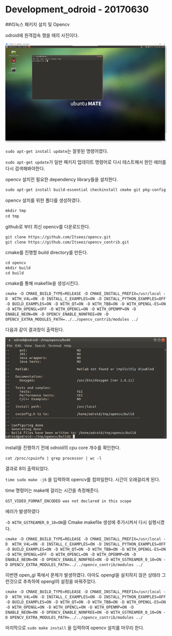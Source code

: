 

# Development_odroid - 20170630



##리눅스 패키지 설치 및 Opencv



odroid에 원격접속 했을 때의 사진이다.

![20170630-vncWindow](Picture/20170630-vncWindow.PNG)



`sudo apt-get install update`는 잘못된 명령어였다.

`sudo apt-get update`가 일반 패키지 업데이트 명령어로 다시 테스트해서 원인 에러를 다시 검색해봐야한다.



opencv 설치전 필요한 dependency library들을 설치한다.

```markdown
sudo apt-get install build-essential checkinstall cmake git pkg-config yasm libtiff5-dev libjpeg-dev libjasper-dev libavcodec-dev libavformat-dev libswscale-dev libdc1394-22-dev libxine2-dev libgstreamer0.10-dev libgstreamer-plugins-base0.10-dev libv4l-dev python-dev python-numpy libqt4-dev libgtk2.0-dev libmp3lame-dev libtheora-dev libvorbis-dev libxvidcore-dev x264 libvtk5-qt4-dev libqt4-opengl-dev libopenexr-dev python-tk libeigen3-dev libx264-dev libqtwebkit-dev doxygen
```



opencv 설치를 위한 폴더를 생성하였다.

```markdown
mkdir tmp
cd tmp
```



github로 부터 최신 opencv를 다운로드한다.

```
git clone https://github.com/Itseez/opencv.git
git clone https://github.com/Itseez/opencv_contrib.git
```



cmake를 진행할 build directory를 만든다.

```
cd opencv
mkdir build
cd build
```



cmake를 통해 makefile을 생성시킨다.

```
cmake -D CMAKE_BUILD_TYPE=RELEASE -D CMAKE_INSTALL_PREFIX=/usr/local -D  WITH_V4L=ON -D INSTALL_C_EXAMPLES=ON -D INSTALL_PYTHON_EXAMPLES=OFF -D BUILD_EXAMPLES=ON -D WITH_QT=ON -D WITH_TBB=ON -D WITH_OPENGL-ES=ON -D WITH_OPENGL=OFF -D WITH_OPENCL=ON -D WITH_OPENMP=ON -D ENABLE_NEON=ON -D OPENCV_ENABLE_NONFREE=ON -D OPENCV_EXTRA_MODULES_PATH=../../opencv_contrib/modules ../
```

다음과 같이 결과창이 출력된다.

![20170630-completecmake](Picture/20170630-completecmake.PNG)



install을 진행하기 전에 odroid의 cpu core 개수를 확인한다.

`cat /proc/cpuinfo | grep processor | wc -l`

결과로 8이 출력되었다.



`time sudo make -j6` 을 입력하여 opencv를 컴파일한다. 시간이 오래걸리게 된다.

time 명령어는 make에 걸리는 시간을 측정해준다.



`GST_VIDEO_FORMAT_ENCODED was not declared in this scope`

에러가 발생하였다

`-D WITH_GSTREAMER_0_10=ON`을 Cmake makefile 생성에 추가시켜서 다시 실행시켰다.

```
cmake -D CMAKE_BUILD_TYPE=RELEASE -D CMAKE_INSTALL_PREFIX=/usr/local -D  WITH_V4L=ON -D INSTALL_C_EXAMPLES=ON -D INSTALL_PYTHON_EXAMPLES=OFF -D BUILD_EXAMPLES=ON -D WITH_QT=ON -D WITH_TBB=ON -D WITH_OPENGL-ES=ON -D WITH_OPENGL=OFF -D WITH_OPENCL=ON -D WITH_OPENMP=ON -D ENABLE_NEON=ON -D OPENCV_ENABLE_NONFREE=ON -D WITH_GSTREAMER_0_10=ON -D OPENCV_EXTRA_MODULES_PATH=../../opencv_contrib/modules ../
```



이번엔 open_gl 쪽에서 문제가 발생하였다. 아마도 opengl을 설치하지 않은 상태라 그런것으로 추측하여 opengl의 설정을 바꿔주었다.

```
cmake -D CMAKE_BUILD_TYPE=RELEASE -D CMAKE_INSTALL_PREFIX=/usr/local -D  WITH_V4L=ON -D INSTALL_C_EXAMPLES=ON -D INSTALL_PYTHON_EXAMPLES=OFF -D BUILD_EXAMPLES=ON -D WITH_QT=ON -D WITH_TBB=ON -D WITH_OPENGL-ES=ON -D WITH_OPENGL=ON -D WITH_OPENCL=ON -D WITH_OPENMP=ON -D ENABLE_NEON=ON -D OPENCV_ENABLE_NONFREE=ON -D WITH_GSTREAMER_0_10=ON -D OPENCV_EXTRA_MODULES_PATH=../../opencv_contrib/modules ../
```

마지막으로 `sudo make install` 을 입력하여 opencv 설치를 마무리 한다. 